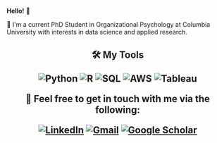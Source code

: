 
**Hello!** :wave:

🏫 I'm a current PhD Student in Organizational Psychology at Columbia University with interests in data science and applied research.


<p>

  
  <h2 align="center"><b>🛠 My Tools</b>

<p align="center">
  <img src="https://img.shields.io/badge/Code-Python-informational?style=flat&logo=python&logoColor=white&color=blue" alt="Python" />
  <img src="https://img.shields.io/badge/Code-R-informational?style=flat&logo=r&logoColor=white&color=blue" alt="R" />
  <img src="https://img.shields.io/badge/Database-SQL-informational?style=flat&logo=postgresql&logoColor=white&color=blue" alt="SQL" />
  <img src="https://img.shields.io/badge/Cloud-AWS-informational?style=flat&logo=amazon-aws&logoColor=white&color=blue" alt="AWS" />
  <img src="https://img.shields.io/badge/Visualization-Tableau-informational?style=flat&logo=tableau&logoColor=white&color=blue" alt="Tableau" />
</p>

</p>




:busts_in_silhouette: Feel free to get in touch with me via the following:  

[![LinkedIn](https://img.shields.io/badge/linkedin-blue.svg)](https://www.linkedin.com/in/gian-zlupko-5b34336b/)  [![Gmail](https://img.shields.io/badge/gmail-brightgreen.svg)](mailto:gianzlupko@gmail.com) [![Google Scholar](https://img.shields.io/badge/google-scholar-blue.svg)](https://scholar.google.com/citations?user=bqSYDvEAAAAJ&hl=en)

